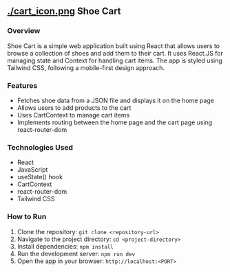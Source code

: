 ## [./cart_icon.png](https://shoe-cart-react.vercel.app/) Shoe Cart

### Overview
Shoe Cart is a simple web application built using React that allows users to browse a collection of shoes and add them to their cart. It uses React.JS for managing state and Context for handling cart items. The app is styled using Tailwind CSS, following a mobile-first design approach.

### Features
- Fetches shoe data from a JSON file and displays it on the home page
- Allows users to add products to the cart
- Uses CartContext to manage cart items
- Implements routing between the home page and the cart page using react-router-dom

### Technologies Used
- React
- JavaScript
- useState() hook
- CartContext
- react-router-dom
- Tailwind CSS

### How to Run
1. Clone the repository: `git clone <repository-url>`
2. Navigate to the project directory: `cd <project-directory>`
3. Install dependencies: `npm install`
4. Run the development server: `npm run dev`
5. Open the app in your browser: `http://localhost:<PORT>`
